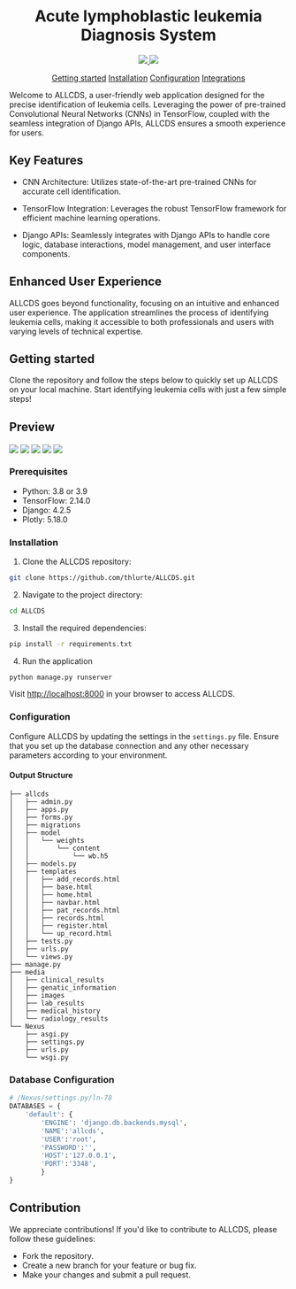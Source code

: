 <div align="center">

# Acute lymphoblastic leukemia Diagnosis System

 <a href="https://github.com/thlurte/dots/stargazers">
        <img src="https://img.shields.io/github/stars/thlurte/dots?color=%23BB9AF7&labelColor=%231A1B26&style=for-the-badge">
    </a>
 <a href="https://github.com/thlurte/dots/stargazers">
        <img src="https://img.shields.io/github/forks/thlurte/dots?color=%237AA2F7&labelColor=%231A1B26&style=for-the-badge">
    </a>

[Getting started](#getting-started) 
[Installation](#installation) 
[Configuration](#configuration) 
[Integrations](#contributors)
</div>
<p>
Welcome to ALLCDS, a user-friendly web application designed for the precise identification of leukemia cells. Leveraging the power of pre-trained Convolutional Neural Networks (CNNs) in TensorFlow, coupled with the seamless integration of Django APIs, ALLCDS ensures a smooth experience for users.
</p>


## Key Features

- CNN Architecture: Utilizes state-of-the-art pre-trained CNNs for accurate cell identification.

- TensorFlow Integration: Leverages the robust TensorFlow framework for efficient machine learning operations.

- Django APIs: Seamlessly integrates with Django APIs to handle core logic, database interactions, model management, and user interface components.

## Enhanced User Experience

ALLCDS goes beyond functionality, focusing on an intuitive and enhanced user experience. The application streamlines the process of identifying leukemia cells, making it accessible to both professionals and users with varying levels of technical expertise.

## Getting started
Clone the repository and follow the steps below to quickly set up ALLCDS on your local machine. Start identifying leukemia cells with just a few simple steps!

## Preview

<img src="Documents/Preview/a1.jpg" align="center">
<img src="Documents/Preview/a2.jpg" align="center">
<img src="Documents/Preview/a3.jpg" align="center">
<img src="Documents/Preview/a4.jpg" align="center">
<img src="Documents/Preview/a5.jpg" align="center">

### Prerequisites
- Python: 3.8 or 3.9
- TensorFlow: 2.14.0
- Django: 4.2.5
- Plotly: 5.18.0

### Installation
1. Clone the ALLCDS repository:
```bash
git clone https://github.com/thlurte/ALLCDS.git
```
2. Navigate to the project directory:
```bash
cd ALLCDS
```
3. Install the required dependencies:
```bash
pip install -r requirements.txt
```
4. Run the application
```bash
python manage.py runserver
```

Visit [http://localhost:8000](http://localhost:8000) in your browser to access ALLCDS.

### Configuration
Configure ALLCDS by updating the settings in the `settings.py` file. Ensure that you set up the database connection and any other necessary parameters according to your environment.

#### Output Structure
```
├── allcds
│   ├── admin.py
│   ├── apps.py
│   ├── forms.py
│   ├── migrations
│   ├── model
│   │   └── weights
│   │       └── content
│   │           └── wb.h5
│   ├── models.py
│   ├── templates
│   │   ├── add_records.html
│   │   ├── base.html
│   │   ├── home.html
│   │   ├── navbar.html
│   │   ├── pat_records.html
│   │   ├── records.html
│   │   ├── register.html
│   │   └── up_record.html
│   ├── tests.py
│   ├── urls.py
│   └── views.py
├── manage.py
├── media
│   ├── clinical_results
│   ├── genatic_information
│   ├── images
│   ├── lab_results
│   ├── medical_history
│   └── radiology_results
└── Nexus
    ├── asgi.py
    ├── settings.py
    ├── urls.py
    └── wsgi.py
```
### Database Configuration

```python
# /Nexus/settings.py/ln-78
DATABASES = {
    'default': {
        'ENGINE': 'django.db.backends.mysql',
        'NAME':'allcds',
        'USER':'root',
        'PASSWORD':'',
        'HOST':'127.0.0.1',
        'PORT':'3348',
        }
}
```
## Contribution

We appreciate contributions! If you'd like to contribute to ALLCDS, please follow these guidelines:

- Fork the repository.
- Create a new branch for your feature or bug fix.
- Make your changes and submit a pull request.

